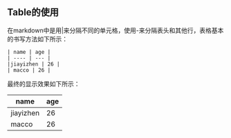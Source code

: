 ## Table的使用

在markdown中是用|来分隔不同的单元格，使用-来分隔表头和其他行，表格基本的书写方法如下所示：

```
| name | age |
| ---- | --- |
|jiayizhen | 26 |
| macco | 26 |
```

最终的显示效果如下所示：

| name | age |
| ---- | --- |
|jiayizhen | 26 |
| macco | 26 |